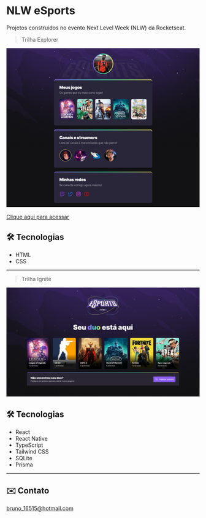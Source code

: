 # NLW eSports

Projetos construidos no evento Next Level Week (NLW) da Rocketseat.

> Trilha Explorer

![Projeto Explorer](./.github/NLW_Explorer.png)

[Clique aqui para acessar](https://nlw-e-sports-sable.vercel.app/)

## 🛠 Tecnologias

- HTML
- CSS

---
> Trilha Ignite

![Projeto Ignite](./.github/NLW_Ignite.png)

## 🛠 Tecnologias

- React
- React Native
- TypeScript
- Tailwind CSS
- SQLite
- Prisma

---
## ✉️ Contato

bruno_16515@hotmail.com